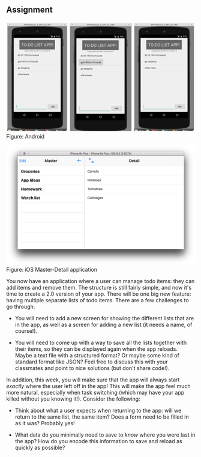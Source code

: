 ## Assignment

![](todo.png)
Figure: Android

![](todo_ios.png)
Figure: iOS Master-Detail application

You now have an application where a user can manage todo items: they can add items and remove them. The structure is still fairly simple, and now it's time to create a 2.0 version of your app. There will be one big new feature: having multiple separate lists of todo items. There are a few challenges to go through:

- You will need to add a new screen for showing the different lists that are in the app, as well as a screen for adding a new list (it needs a name, of course!).

- You will need to come up with a way to save all the lists together with their items, so they can be displayed again when the app reloads. Maybe a text file with a structured format? Or maybe some kind of standard format like JSON? Feel free to discuss this with your classmates and point to nice solutions (but don't share code!).

In addition, this week, you will make sure that the app will always start *exactly* where the user left off in the app! This will make the app feel much more natural, especially when task switching (which may have your app killed without you knowing it!). Consider the following:

- Think about what a user expects when returning to the app: will we return to the same list, the same item? Does a form need to be filled in as it was? Probably yes!

- What data do you minimally need to save to *know* where you were last in the app? How do you encode this information to save and reload as quickly as possible?